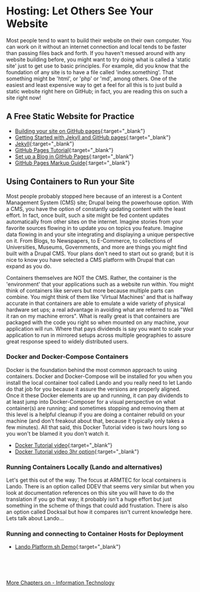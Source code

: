 # Hosting: Let Others See Your Website

Most people tend to want to build their website on their own computer.  You can work on it without an internet connection and local tends to be faster than passing files back and forth.  If you haven't messed around with any website building before, you might want to try doing what is called a 'static site' just to get use to basic principles.  For example, did you know that the foundation  of any site is to have a file called 'index.something'.  That something might be 'html', or 'php' or 'md', among others.  One of the easiest and least expensive way to get a feel for all this is to just build a static website right here on GitHub; in fact, you are reading this on such a site right now!

## A Free Static Website for Practice
- [Building your site on GitHub pages](https://moezmustafa.medium.com/free-website-hosting-with-github-pages-4ebeedbd8d82){:target="_blank"}
- [Getting Started with Jekyll and GitHub pages](https://www.aleksandrhovhannisyan.com/blog/getting-started-with-jekyll-and-github-pages/){:target="_blank"}
- [Jekyll](https://jekyllrb.com/){:target="_blank"}
- [GitHub Pages Tutorial](https://tomcam.github.io/least-github-pages/){:target="_blank"}
- [Set up a Blog in GitHub Pages](https://aregsar.com/blog/2019/how-to-setup-your-github-pages-blog-structure-in-five-minutes/){:target="_blank"}
- [GitHub Pages Markup Guide](https://www.markdownguide.org/tools/github-pages/){:target="_blank"}

## Using Containers to Run your Site
Most people probably stopped here because of an interest is a Content Management System (CMS) site; Drupal being the powerhouse option.  With a CMS, you have the option of constantly updating content with the least effort. In fact, once built, such a site might be fed content updates automatically from other sites on the internet.  Imagine stories from your favorite sources flowing in to update you on topics you feature.  Imagine data flowing in and your site integrating and displaying a unique perspective on it.  From Blogs, to Newspapers, to E-Commerce, to collections of Universities, Museums, Governments, and more are things you might find built with a Drupal CMS.  Your plans don't need to start out so grand; but it is nice to know you have selected a CMS platform with Drupal that can expand as you do.

Containers themselves are NOT the CMS.  Rather, the container is the 'environment' that your applications such as a website run within.  You might think of containers like servers but more because multiple parts can combine.  You might think of them like 'Virtual Machines' and that is halfway accurate in that containers are able to emulate a wide variety of physical hardware set ups; a real advantage in avoiding what are referred to as "Well it ran on my machine errors".  What is really great is that containers are packaged with the code you right so when mounted on any machine, your application will run.  Where that pays dividends is say you want to scale your application to run in mirrored setups across multiple geographies to assure great response speed to widely distributed users.

### Docker and Docker-Compose Containers
Docker is the foundation behind the most common approach to using containers. Docker and Docker-Compose will be installed for you when you install the local container tool called Lando and you really need to let Lando do that job for you because it assure the versions are properly aligned.  Once it these Docker elements are up and running, it can pay dividends to at least jump into Docker-Composer for a visual perspective on what container(s) are running; and sometimes stopping and removing them at this level is a helpful cleanup if you are doing a container rebuild on your machine (and don't freakout about that, because it typically only takes a few minutes).  All that said, this Docker Tutorial video is two hours long so you won't be blamed it you don't watch it. 

- [Docker Tutorial video](https://www.youtube.com/watch?v=1eVy_iWrc20){:target="_blank"}
- [Docker Tutorial video 3hr option](https://www.youtube.com/watch?v=iARL7iFyasE&list=PLVx1qovxj-amqyqHceAhkcsopzi4PFcKc&index=2){:target="_blank"}


### Running Containers Locally (Lando and alternatives)
Let's get this out of the way.  The focus at ARMTEC for local containers is Lando.  There is an option called DDEV that seems very similar but when you look at documentation references on this site you will have to do the translation if you go that way; it probably isn't a huge effort but just something in the scheme of things that could add frustation.  There is also an option called Docksal but how it compares isn't current knowledge here.  Lets talk about Lando...



### Running and connecting to Container Hosts for Deployment

- [Lando Platform.sh Demo](https://www.youtube.com/watch?v=ynUYCj147Xw){:target="_blank"}



<br>
<br>
<br>

[More Chapters on - Information Technology](../chapters.md#information-technology)
